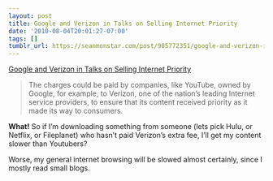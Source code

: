 ```yaml
---
layout: post
title: Google and Verizon in Talks on Selling Internet Priority
date: '2010-08-04T20:01:27-07:00'
tags: []
tumblr_url: https://seanmonstar.com/post/905772351/google-and-verizon-in-talks-on-selling-internet
---
```

[Google and Verizon in Talks on Selling Internet Priority](http://www.nytimes.com/2010/08/05/technology/05secret.html?pagewanted=all)  

> The charges could be paid by companies, like YouTube, owned by Google, for example, to Verizon, one of the nation’s leading Internet service providers, to ensure that its content received priority as it made its way to consumers.

**What!** So if I’m downloading something from someone (lets pick Hulu, or Netflix, or Fileplanet) who hasn’t paid Verizon’s extra fee, I’ll get my content slower than Youtubers?

Worse, my general internet browsing will be slowed almost certainly, since I mostly read small blogs.

